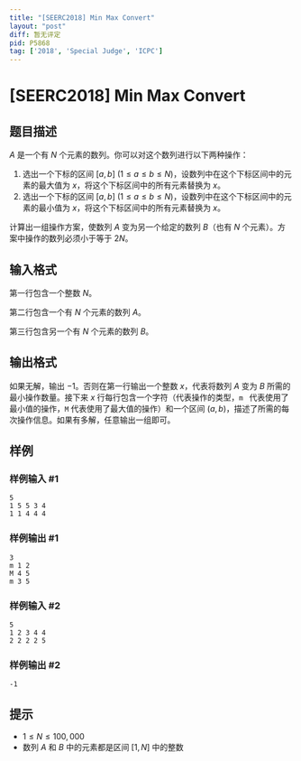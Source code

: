```yaml
---
title: "[SEERC2018] Min Max Convert"
layout: "post"
diff: 暂无评定
pid: P5868
tag: ['2018', 'Special Judge', 'ICPC']
---
```

# [SEERC2018] Min Max Convert
## 题目描述

$A$ 是一个有 $N$ 个元素的数列。你可以对这个数列进行以下两种操作：

1. 选出一个下标的区间 $[a, b] \ (1 \leq a \leq b \leq N)$，设数列中在这个下标区间中的元素的最大值为 $x$，将这个下标区间中的所有元素替换为 $x$。
2. 选出一个下标的区间 $[a, b] \ (1 \leq a \leq b \leq N)$，设数列中在这个下标区间中的元素的最小值为 $x$，将这个下标区间中的所有元素替换为 $x$。

计算出一组操作方案，使数列 $A$ 变为另一个给定的数列 $B$（也有 $N$ 个元素）。方案中操作的数列必须小于等于 $2N$。
## 输入格式

第一行包含一个整数 $N$。

第二行包含一个有 $N$ 个元素的数列 $A$。

第三行包含另一个有 $N$ 个元素的数列 $B$。
## 输出格式

如果无解，输出 $-1$。否则在第一行输出一个整数 $x$，代表将数列 $A$ 变为 $B$ 所需的最小操作数量。接下来 $x$ 行每行包含一个字符（代表操作的类型，`m ` 代表使用了最小值的操作，`M` 代表使用了最大值的操作）和一个区间 $(a,b)$，描述了所需的每次操作信息。如果有多解，任意输出一组即可。
## 样例

### 样例输入 #1
```
5
1 5 5 3 4
1 1 4 4 4
```
### 样例输出 #1
```
3
m 1 2
M 4 5
m 3 5
```
### 样例输入 #2
```
5
1 2 3 4 4
2 2 2 2 5
```
### 样例输出 #2
```
-1
```
## 提示

- $1 \leq N \leq 100, 000$
- 数列 $A$ 和 $B$ 中的元素都是区间 $[1, N]$ 中的整数
